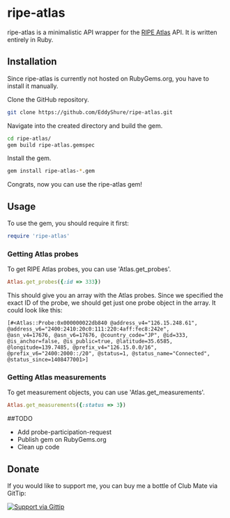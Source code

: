 # ripe-atlas


ripe-atlas is a minimalistic API wrapper for the [RIPE Atlas](https://atlas.ripe.net) API. It is written entirely in Ruby.

## Installation
Since ripe-atlas is currently not hosted on RubyGems.org, you have to install it manually. 

Clone the GitHub repository. 
```bash
git clone https://github.com/EddyShure/ripe-atlas.git
```

Navigate into the created directory and build the gem.
```bash
cd ripe-atlas/
gem build ripe-atlas.gemspec
```

Install the gem.
```bash
gem install ripe-atlas-*.gem
```

Congrats, now you can use the ripe-atlas gem!

## Usage

To use the gem, you should require it first:
```ruby
require 'ripe-atlas'
```

### Getting Atlas probes

To get RIPE Atlas probes, you can use 'Atlas.get_probes'.

```ruby
Atlas.get_probes({:id => 333})
```

This should give you an array with the Atlas probes. Since we specified the exact ID of the probe, 
we should get just one probe object in the array. It could look like this:
```
[#<Atlas::Probe:0x000000022db840 @address_v4="126.15.248.61", @address_v6="2400:2410:20c0:111:220:4aff:fec8:242e", 
@asn_v4=17676, @asn_v6=17676, @country_code="JP", @id=333, @is_anchor=false, @is_public=true, @latitude=35.6585, 
@longitude=139.7485, @prefix_v4="126.15.0.0/16", @prefix_v6="2400:2000::/20", @status=1, @status_name="Connected", @status_since=1408477001>] 
```

### Getting Atlas measurements

To get measurement objects, you can use 'Atlas.get_measurements'.
```ruby
Atlas.get_measurements({:status => 3})
```

##TODO
* Add probe-participation-request
* Publish gem on RubyGems.org
* Clean up code


## Donate

If you would like to support me, you can buy me a bottle of Club Mate via GitTip:

<a href="https://www.gittip.com/EddyShure/">
  <img alt="Support via Gittip" src="https://rawgithub.com/twolfson/gittip-badge/0.2.0/dist/gittip.png"/>
</a>
